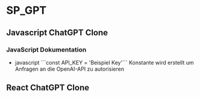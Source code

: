 # SP_GPT
## Javascript ChatGPT Clone
### JavaScript Dokumentation
-  javascript ´´´const API_KEY = 'Beispiel Key'``` Konstante wird erstellt um Anfragen an die OpenAI-API zu autorisieren
## React ChatGPT Clone
